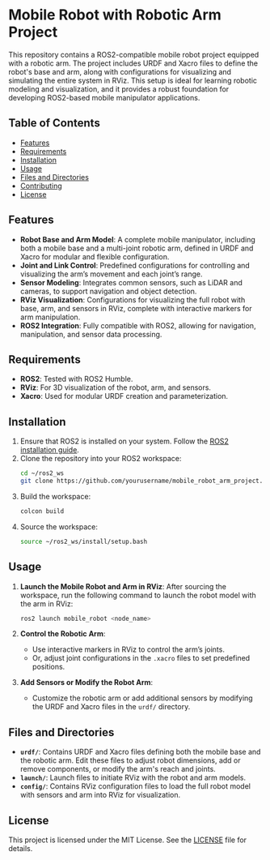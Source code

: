# Mobile Robot with Robotic Arm Project

This repository contains a ROS2-compatible mobile robot project equipped with a robotic arm. The project includes URDF and Xacro files to define the robot's base and arm, along with configurations for visualizing and simulating the entire system in RViz. This setup is ideal for learning robotic modeling and visualization, and it provides a robust foundation for developing ROS2-based mobile manipulator applications.

## Table of Contents
- [Features](#features)
- [Requirements](#requirements)
- [Installation](#installation)
- [Usage](#usage)
- [Files and Directories](#files-and-directories)
- [Contributing](#contributing)
- [License](#license)

## Features
- **Robot Base and Arm Model**: A complete mobile manipulator, including both a mobile base and a multi-joint robotic arm, defined in URDF and Xacro for modular and flexible configuration.
- **Joint and Link Control**: Predefined configurations for controlling and visualizing the arm’s movement and each joint’s range.
- **Sensor Modeling**: Integrates common sensors, such as LiDAR and cameras, to support navigation and object detection.
- **RViz Visualization**: Configurations for visualizing the full robot with base, arm, and sensors in RViz, complete with interactive markers for arm manipulation.
- **ROS2 Integration**: Fully compatible with ROS2, allowing for navigation, manipulation, and sensor data processing.

## Requirements
- **ROS2**: Tested with ROS2 Humble.
- **RViz**: For 3D visualization of the robot, arm, and sensors.
- **Xacro**: Used for modular URDF creation and parameterization.

## Installation
1. Ensure that ROS2 is installed on your system. Follow the [ROS2 installation guide](https://docs.ros.org/en/ros2).
2. Clone the repository into your ROS2 workspace:
   ```bash
   cd ~/ros2_ws
   git clone https://github.com/yourusername/mobile_robot_arm_project.git
   ```
3. Build the workspace:
   ```bash
   colcon build
   ```
4. Source the workspace:
   ```bash
   source ~/ros2_ws/install/setup.bash
   ```

## Usage
1. **Launch the Mobile Robot and Arm in RViz**:
   After sourcing the workspace, run the following command to launch the robot model with the arm in RViz:
   ```bash
   ros2 launch mobile_robot <node_name>
   ```

2. **Control the Robotic Arm**:
   - Use interactive markers in RViz to control the arm’s joints.
   - Or, adjust joint configurations in the `.xacro` files to set predefined positions.

3. **Add Sensors or Modify the Robot Arm**:
   - Customize the robotic arm or add additional sensors by modifying the URDF and Xacro files in the `urdf/` directory.

## Files and Directories
- **`urdf/`**: Contains URDF and Xacro files defining both the mobile base and the robotic arm. Edit these files to adjust robot dimensions, add or remove components, or modify the arm's reach and joints.
- **`launch/`**: Launch files to initiate RViz with the robot and arm models.
- **`config/`**: Contains RViz configuration files to load the full robot model with sensors and arm into RViz for visualization.

## License
This project is licensed under the MIT License. See the [LICENSE](LICENSE) file for details.
